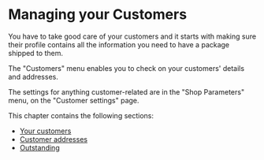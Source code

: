 # Managing your Customers

You have to take good care of your customers and it starts with making sure their profile contains all the information you need to have a package shipped to them.

The "Customers" menu enables you to check on your customers' details and addresses.

The settings for anything customer-related are in the "Shop Parameters" menu, on the "Customer settings" page.

This chapter contains the following sections:

* [Your customers](your-customers.md)
* [Customer addresses](customer-addresses.md)
* [Outstanding](outstanding.md)

